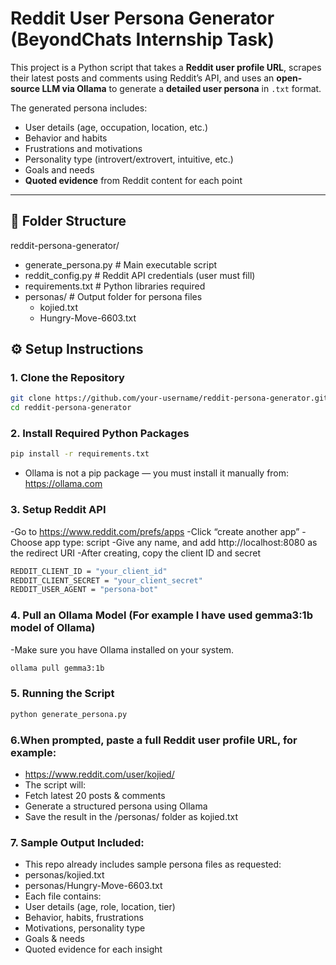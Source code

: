 # Reddit User Persona Generator (BeyondChats Internship Task)

This project is a Python script that takes a **Reddit user profile URL**, scrapes their latest posts and comments using Reddit’s API, and uses an **open-source LLM via Ollama** to generate a **detailed user persona** in `.txt` format.

The generated persona includes:
- User details (age, occupation, location, etc.)
- Behavior and habits
- Frustrations and motivations
- Personality type (introvert/extrovert, intuitive, etc.)
- Goals and needs
- **Quoted evidence** from Reddit content for each point

---

## 📁 Folder Structure

reddit-persona-generator/
  - generate_persona.py # Main executable script
  - reddit_config.py # Reddit API credentials (user must fill)
  - requirements.txt # Python libraries required
  - personas/ # Output folder for persona files
      - kojied.txt
      - Hungry-Move-6603.txt



## ⚙️ Setup Instructions

### 1. Clone the Repository
  ```bash
  git clone https://github.com/your-username/reddit-persona-generator.git
  cd reddit-persona-generator
```


### 2. Install Required Python Packages
  ```bash
  pip install -r requirements.txt
```

-  Ollama is not a pip package — you must install it manually from:
https://ollama.com

 ### 3. Setup Reddit API
  -Go to https://www.reddit.com/prefs/apps
  -Click “create another app”
  -Choose app type: script
  -Give any name, and add http://localhost:8080 as the redirect URI
  -After creating, copy the client ID and secret

  ```bash
  REDDIT_CLIENT_ID = "your_client_id"
  REDDIT_CLIENT_SECRET = "your_client_secret"
  REDDIT_USER_AGENT = "persona-bot"
```

### 4.  Pull an Ollama Model (For example I have used gemma3:1b model of Ollama)
  -Make sure you have Ollama installed on your system.
  ```bash
  ollama pull gemma3:1b
```
### 5. Running the Script
```bash
python generate_persona.py
```

### 6.When prompted, paste a full Reddit user profile URL, for example:
  - https://www.reddit.com/user/kojied/
  - The script will:
  - Fetch latest 20 posts & comments
  - Generate a structured persona using Ollama
  - Save the result in the /personas/ folder as kojied.txt

### 7. Sample Output Included:
  - This repo already includes sample persona files as requested:
  - personas/kojied.txt
  - personas/Hungry-Move-6603.txt
  - Each file contains:
  - User details (age, role, location, tier)
  - Behavior, habits, frustrations
  - Motivations, personality type
  - Goals & needs
  - Quoted evidence for each insight


